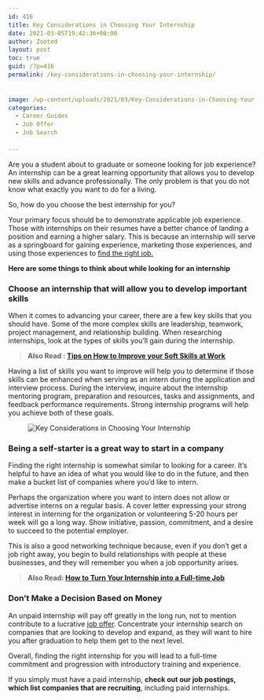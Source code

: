 ```yaml
---
id: 416
title: Key Considerations in Choosing Your Internship
date: 2021-03-05T19:42:36+00:00
author: Zooted
layout: post
toc: true
guid: /?p=416
permalink: /key-considerations-in-choosing-your-internship/


image: /wp-content/uploads/2021/03/Key-Considerations-in-Choosing-Your-Internship.jpg
categories:
  - Career Guides
  - Job Offer
  - Job Search

---
```

Are you a student about to graduate or someone looking for job experience? An internship can be a great learning opportunity that allows you to develop new skills and advance professionally. The only problem is that you do not know what exactly you want to do for a living.

So, how do you choose the best internship for you?

Your primary focus should be to demonstrate applicable job experience. Those with internships on their resumes have a better chance of landing a position and earning a higher salary. This is because an internship will serve as a springboard for gaining experience, marketing those experiences, and using those experiences to [find the right job.](/how-to-find-your-dream-job/)

**Here are some things to think about while looking for an internship**

### **Choose an internship that will allow you to develop important skills**

When it comes to advancing your career, there are a few key skills that you should have. Some of the more complex skills are leadership, teamwork, project management, and relationship building. When researching internships, look at the types of skills you&#8217;ll gain during the internship.

<blockquote class="wp-block-quote">
  <p>
    <strong>Also Read : <a href="/tips-on-how-to-improve-your-soft-skills-at-work/">Tips on How to Improve your Soft Skills at Work</a></strong>
  </p>
</blockquote>

Having a list of skills you want to improve will help you to determine if those skills can be enhanced when serving as an intern during the application and interview process. During the interview, inquire about the internship mentoring program, preparation and resources, tasks and assignments, and feedback performance requirements. Strong internship programs will help you achieve both of these goals.

<div class="wp-block-image">
  <figure class="aligncenter size-large"><img loading="lazy" width="980" height="551" src="/wp-content/uploads/2021/03/internship.jpg" alt="Key Considerations in Choosing Your Internship" class="wp-image-417" srcset="/wp-content/uploads/2021/03/internship.jpg 980w, /wp-content/uploads/2021/03/internship-300x169.jpg 300w, /wp-content/uploads/2021/03/internship-768x432.jpg 768w" sizes="(max-width: 980px) 100vw, 980px" /></figure>
</div>

### **Being a self-starter is a great way to start in a company**

Finding the right internship is somewhat similar to looking for a career. It&#8217;s helpful to have an idea of what you would like to do in the future, and then make a bucket list of companies where you&#8217;d like to intern.

Perhaps the organization where you want to intern does not allow or advertise interns on a regular basis. A cover letter expressing your strong interest in interning for the organization or volunteering 5-20 hours per week will go a long way. Show initiative, passion, commitment, and a desire to succeed to the potential employer.

This is also a good networking technique because, even if you don&#8217;t get a job right away, you begin to build relationships with people at these businesses, and they will remember you when a job opportunity arises.

<blockquote class="wp-block-quote">
  <p>
    <strong>Also Read: <a href="/how-to-turn-your-internship-into-a-full-time-job/">How to Turn Your Internship into a Full-time Job</a></strong>
  </p>
</blockquote>

### **Don&#8217;t Make a Decision Based on Money**

An unpaid internship will pay off greatly in the long run, not to mention contribute to a lucrative [job offer](/things-to-consider-before-accepting-a-job-offer/). Concentrate your internship search on companies that are looking to develop and expand, as they will want to hire you after graduation to help them get to the next level.

Overall, finding the right internship for you will lead to a full-time commitment and progression with introductory training and experience.

If you simply must have a paid internship, **check out our job postings, which list companies that are recruiting**, including paid internships.
